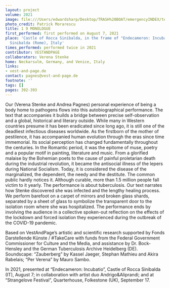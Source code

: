 ```yaml
---
layout: project
volume: 2021
image: file:///Users/edwardsharp/Desktop/TRASH%20BOAT/emergencyINDEX/ten_plus/guts/Links/1663490356809__1_9_Monologue--VestAndPage.jpg
photo_credit: Patrick Morarescu
title: 1 9 MONOLOGUE
first_performed: first performed on August 7, 2021
place: 'Castle of Rocca Sinibalda, in the frame of "Endecameron: Incubatio," Rocca
  Sinibalda (Rome), Italy'
times_performed: performed twice in 2021
contributor: VESTANDPAGE
collaborators: Verena Stenke
home: Neckarsulm, Germany, and Venice, Italy
links:
- vest-and-page.de
contact: pagnes@vest-and-page.de
footnote: ''
tags: []
pages: 392-393
---
```

Our (Verena Stenke and Andrea Pagnes) personal experience of being a body home to pathogens flows into this autobiographical performance. The text that accompanies it builds a bridge between precise self-observation and a global, historical and literary outside. While many in Western countries presume it has been eradicated since long ago, it is still one of the deadliest infectious diseases worldwide. As the firstborn of the mother of pestilence, it has accompanied human evolution through the eras since time immemorial. Its social perception has changed fundamentally throughout the centuries. In the Romantic period, it was the epitome of muse, poetry and a popular motif in painting, literature and music. From a glorified malaise by the Bohemian poets to the cause of painful proletarian death during the industrial revolution, it became the antisocial illness of the lepers during National Socialism. Today, it is considered the disease of the marginalized, the dependent, the needy and the destitute. The common public hardly notices it. Although curable, more than 1.5 million people fall victim to it yearly. The performance is about tuberculosis. Our text narrates how Stenke discovered she was infected and the lengthy healing process. We perform barefoot on a carpet of mirrors and broken glass shards, separated by a sheet of glass to symbolize the transparent door to the isolation room where she was hospitalized. The performance ends by involving the audience in a collective spoken-out reflection on the effects of the lockdown and forced isolation they experienced during the outbreak of the COVID-19 pandemic.

Based on VestAndPage’s artistic and scientific research supported by Fonds Darstellende Künste / #TakeCare with funds from the Federal Government Commissioner for Culture and the Media, and assistance by Dr. Bock-Hensley and the German Tuberculosis Archive Heidelberg (DE). Soundscape: “Zauberberg” by Kassel Jaeger, Stephan Mathieu and Akira Rabelais; “Per Verena” by Mauro Sambo.

In 2021, presented at “Endecameron: Incubatio”, Castle of Rocca Sinibalda (IT), August 7; in collaboration with artist duo Andrigo&Aliprandi; and at “Strangelove Festival”, Quarterhouse, Folkestone (UK), September 17.